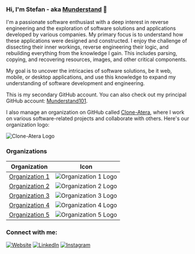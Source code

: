 ### Hi, I'm Stefan - aka [Munderstand][website] 👋

I'm a passionate software enthusiast with a deep interest in reverse engineering and the exploration of software solutions and applications developed by various companies. My primary focus is to understand how these applications were designed and constructed. I enjoy the challenge of dissecting their inner workings, reverse engineering their logic, and rebuilding everything from the knowledge I gain. This includes parsing, copying, and recovering resources, images, and other critical components.

My goal is to uncover the intricacies of software solutions, be it web, mobile, or desktop applications, and use this knowledge to expand my understanding of software development and engineering.

This is my secondary GitHub account. You can also check out my principal GitHub account: [Munderstand101][principal-github].

I also manage an organization on GitHub called [Clone-Atera][organization-github], where I work on various software-related projects and collaborate with others. Here's our organization logo:

![Clone-Atera Logo](https://avatars.githubusercontent.com/u/145568005?s=200&v=4)
### Organizations

| Organization  | Icon                                  |
| ------------- | ------------------------------------- |
| [Organization 1][org1] | ![Organization 1 Logo](https://avatars.githubusercontent.com/u/145568005?s=200&v=4) |
| [Organization 2][org2] | ![Organization 2 Logo](https://avatars.githubusercontent.com/u/145568005?s=200&v=4) |
| [Organization 3][org3] | ![Organization 3 Logo](https://avatars.githubusercontent.com/u/145568005?s=200&v=4) |
| [Organization 4][org4] | ![Organization 4 Logo](https://avatars.githubusercontent.com/u/145568005?s=200&v=4) |
| [Organization 5][org5] | ![Organization 5 Logo](https://avatars.githubusercontent.com/u/145568005?s=200&v=4) |

[org1]: https://github.com/organization1
[org2]: https://github.com/organization2
[org3]: https://github.com/organization3
[org4]: https://github.com/organization4
[org5]: https://github.com/organization5

### Connect with me:

[![Website](https://img.shields.io/badge/Website-Munderstand.com-blue?style=for-the-badge&logo=appveyor)][website]
[![LinkedIn](https://img.shields.io/badge/LinkedIn-Stefan%20Anchidin-blue?style=for-the-badge&logo=linkedin)][linkedin]
[![Instagram](https://img.shields.io/badge/Instagram-Munderstand101-blue?style=for-the-badge&logo=instagram)][instagram]

[website]: https://Munderstand.com
[instagram]: https://instagram.com/munderstand101
[linkedin]: https://linkedin.com/in/stefan-anchidin
[principal-github]: https://github.com/Munderstand101
[organization-github]: https://github.com/Clone-Atera
